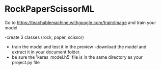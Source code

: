 # RockPaperScissorML

Go to https://teachablemachine.withgoogle.com/train/image and train your model

-create 3 classes (rock, paper, scissor) 
- train the model and test it in the preview
-download the model and extract it in your document folder.
- be sure the 'keras_model.h5' file is in the same directory as your project.py file


